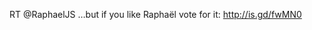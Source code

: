 <!--
id: 1203523309
link: http://kevinisom.info/post/1203523309/rt-raphaeljs-but-if-you-like-raphael-vote-for
slug: rt-raphaeljs-but-if-you-like-raphael-vote-for
date: Tue Sep 28 2010 20:28:30 GMT+1300 (NZDT)
raw: {"blog_name":"kevinisom","id":1203523309,"post_url":"http://kevinisom.info/post/1203523309/rt-raphaeljs-but-if-you-like-raphael-vote-for","slug":"rt-raphaeljs-but-if-you-like-raphael-vote-for","type":"text","date":"2010-09-28 07:28:30 GMT","timestamp":1285658910,"state":"published","format":"html","reblog_key":"SH9fNAqq","tags":[],"short_url":"http://tmblr.co/Zw68Yy17l4xj","highlighted":[],"feed_item":"http://twitter.com/kev_nz/statuses/25753478016","from_feed_id":"650289","note_count":0,"title":null,"body":"<p>RT @RaphaelJS …but if you like Raphaël vote for it: <a href=\"http://is.gd/fwMN0\" target=\"_blank\">http://is.gd/fwMN0</a></p>"}
publish: 2010-09-028
tags: 
title: null
-->


RT @RaphaelJS …but if you like Raphaël vote for it: <http://is.gd/fwMN0>


